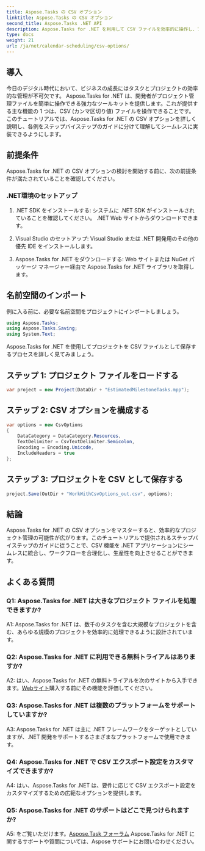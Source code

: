 ```yaml
---
title: Aspose.Tasks の CSV オプション
linktitle: Aspose.Tasks の CSV オプション
second_title: Aspose.Tasks .NET API
description: Aspose.Tasks for .NET を利用して CSV ファイルを効率的に操作し、プロジェクト管理機能を簡単に強化する方法を学びます。
type: docs
weight: 21
url: /ja/net/calendar-scheduling/csv-options/
---
```

## 導入

今日のデジタル時代において、ビジネスの成長にはタスクとプロジェクトの効率的な管理が不可欠です。 Aspose.Tasks for .NET は、開発者がプロジェクト管理ファイルを簡単に操作できる強力なツールキットを提供します。これが提供する主な機能の 1 つは、CSV (カンマ区切り値) ファイルを操作できることです。このチュートリアルでは、Aspose.Tasks for .NET の CSV オプションを詳しく説明し、各例をステップバイステップのガイドに分けて理解してシームレスに実装できるようにします。

## 前提条件

Aspose.Tasks for .NET の CSV オプションの検討を開始する前に、次の前提条件が満たされていることを確認してください。

### .NET環境のセットアップ

1. .NET SDK をインストールする: システムに .NET SDK がインストールされていることを確認してください。 .NET Web サイトからダウンロードできます。

2. Visual Studio のセットアップ: Visual Studio または .NET 開発用のその他の優先 IDE をインストールします。

3. Aspose.Tasks for .NET をダウンロードする: Web サイトまたは NuGet パッケージ マネージャー経由で Aspose.Tasks for .NET ライブラリを取得します。

## 名前空間のインポート

例に入る前に、必要な名前空間をプロジェクトにインポートしましょう。

```csharp
using Aspose.Tasks;
using Aspose.Tasks.Saving;
using System.Text;
```

Aspose.Tasks for .NET を使用してプロジェクトを CSV ファイルとして保存するプロセスを詳しく見てみましょう。

## ステップ 1: プロジェクト ファイルをロードする

```csharp
var project = new Project(DataDir + "EstimatedMilestoneTasks.mpp");
```

## ステップ 2: CSV オプションを構成する

```csharp
var options = new CsvOptions
{
    DataCategory = DataCategory.Resources,
    TextDelimiter = CsvTextDelimiter.Semicolon,
    Encoding = Encoding.Unicode,
    IncludeHeaders = true
};
```

## ステップ 3: プロジェクトを CSV として保存する

```csharp
project.Save(OutDir + "WorkWithCsvOptions_out.csv", options);
```

## 結論

Aspose.Tasks for .NET の CSV オプションをマスターすると、効率的なプロジェクト管理の可能性が広がります。このチュートリアルで提供されるステップバイステップのガイドに従うことで、CSV 機能を .NET アプリケーションにシームレスに統合し、ワークフローを合理化し、生産性を向上させることができます。

## よくある質問

### Q1: Aspose.Tasks for .NET は大きなプロジェクト ファイルを処理できますか?

A1: Aspose.Tasks for .NET は、数千のタスクを含む大規模なプロジェクトを含む、あらゆる規模のプロジェクトを効率的に処理できるように設計されています。

### Q2: Aspose.Tasks for .NET に利用できる無料トライアルはありますか?

 A2: はい、Aspose.Tasks for .NET の無料トライアルを次のサイトから入手できます。[Webサイト](https://releases.aspose.com/tasks/net/)購入する前にその機能を評価してください。

### Q3: Aspose.Tasks for .NET は複数のプラットフォームをサポートしていますか?

A3: Aspose.Tasks for .NET は主に .NET フレームワークをターゲットとしていますが、.NET 開発をサポートするさまざまなプラットフォームで使用できます。

### Q4: Aspose.Tasks for .NET で CSV エクスポート設定をカスタマイズできますか?

A4: はい、Aspose.Tasks for .NET は、要件に応じて CSV エクスポート設定をカスタマイズするための広範なオプションを提供します。

### Q5: Aspose.Tasks for .NET のサポートはどこで見つけられますか?

 A5: をご覧いただけます。[Aspose.Task フォーラム](https://forum.aspose.com/c/tasks/15) Aspose.Tasks for .NET に関するサポートや質問については、Aspose サポートにお問い合わせください。